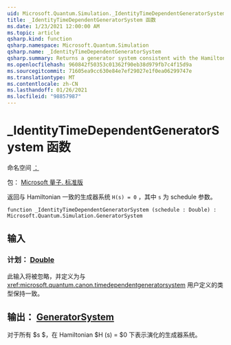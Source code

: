 ```yaml
---
uid: Microsoft.Quantum.Simulation._IdentityTimeDependentGeneratorSystem
title: _IdentityTimeDependentGeneratorSystem 函数
ms.date: 1/23/2021 12:00:00 AM
ms.topic: article
qsharp.kind: function
qsharp.namespace: Microsoft.Quantum.Simulation
qsharp.name: _IdentityTimeDependentGeneratorSystem
qsharp.summary: Returns a generator system consistent with the Hamiltonian `H(s) = 0`, where `s` is a schedule parameter.
ms.openlocfilehash: 960842f50353c01362f90eb38d979fb7c4f15d9a
ms.sourcegitcommit: 71605ea9cc630e84e7ef29027e1f0ea06299747e
ms.translationtype: MT
ms.contentlocale: zh-CN
ms.lasthandoff: 01/26/2021
ms.locfileid: "98857987"
---
```

# <a name="_identitytimedependentgeneratorsystem-function"></a>_IdentityTimeDependentGeneratorSystem 函数

命名空间 [：](xref:Microsoft.Quantum.Simulation)

包： [Microsoft 量子. 标准版](https://nuget.org/packages/Microsoft.Quantum.Standard)


返回与 Hamiltonian 一致的生成器系统 `H(s) = 0` ，其中 `s` 为 schedule 参数。

```qsharp
function _IdentityTimeDependentGeneratorSystem (schedule : Double) : Microsoft.Quantum.Simulation.GeneratorSystem
```


## <a name="input"></a>输入

### <a name="schedule--double"></a>计划： [Double](xref:microsoft.quantum.lang-ref.double)

此输入将被忽略，并定义为与 <xref:microsoft.quantum.canon.timedependentgeneratorsystem> 用户定义的类型保持一致。



## <a name="output--generatorsystem"></a>输出： [GeneratorSystem](xref:Microsoft.Quantum.Simulation.GeneratorSystem)

对于所有 $s $，在 Hamiltonian $H (s) = $0 下表示演化的生成器系统。